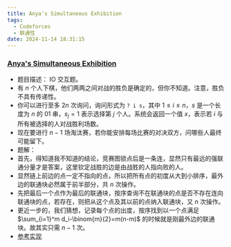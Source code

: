 ```yaml
---
title: Anya's Simultaneous Exhibition
tags:
  - Codeforces
  - 联通性
date: 2024-11-14 18:31:15
---
```

### [Anya's Simultaneous Exhibition](https://www.luogu.com.cn/problem/CF1779E)

- 题目描述：
IO 交互题。
- 有 $n$ 个人下棋，他们两两之间对战的胜负是确定的，但你不知道。注意，胜负不具有传递性。
- 你可以进行至多 $2n$ 次询问，询问形式为 `? i s`，其中 $1\le i\le n$，$s$ 是一个长度为 $n$ 的 01 串，$s_j=1$ 表示选择第 $j$ 个人。系统会返回一个值 $x$，表示若 $i$ 与所有被选择的人对战胜利场数。
- 现在要进行 $n-1$ 场淘汰赛，若你能安排每场比赛的对决双方，问哪些人最终可能留下。
- 题解：
- 首先，得知道我不知道的结论，竞赛图锁点后是一条连，显然只有最远的强联通分量才是答案，这里钦定战胜的边是由战胜的人指向败的人。
- 显然链上前边的点一定不指向的点，所以把所有点的初度从大到小排序，最外边的联通块必然属于前半部分，共 $n$ 次操作。
- 先把最后一个点作为最后的联通块，按序查询不在联通块的点是否不存在连向联通块的点，若存在，则把从这个点及其以前的点纳入联通块，又 $n$ 次操作。
- 更近一步的，我们猜想，记录每个点的出度，按序找到以一个点满足 $\sum_{i=1}^m d_i-\binom{m}{2}=m(n-m)$ 的时候就是刚最外边的联通块。故其实只需 $n-1$ 次。
- [参考实现](https://www.luogu.com.cn/article/nt7yl8ey)